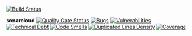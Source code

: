 [![Build Status](https://travis-ci.com/juanjoser105/Calculator.svg?branch=master)](https://travis-ci.com/juanjoser105/Calculator)

__sonarcloud__ [![Quality Gate Status](https://sonarcloud.io/api/project_badges/measure?project=juanjoser105_Calculator&metric=alert_status)](https://sonarcloud.io/dashboard?id=juanjoser105_Calculator)
[![Bugs](https://sonarcloud.io/api/project_badges/measure?project=juanjoser105_Calculator&metric=bugs)](https://sonarcloud.io/dashboard?id=juanjoser105_Calculator) 
[![Vulnerabilities](https://sonarcloud.io/api/project_badges/measure?project=juanjoser105_Calculator&metric=vulnerabilities)](https://sonarcloud.io/dashboard?id=juanjoser105_Calculator)
[![Technical Debt](https://sonarcloud.io/api/project_badges/measure?project=juanjoser105_Calculator&metric=sqale_debt_ratio)](https://sonarcloud.io/dashboard?id=juanjoser105_Calculator)
[![Code Smells](https://sonarcloud.io/api/project_badges/measure?project=juanjoser105_Calculator&metric=code_smells)](https://sonarcloud.io/dashboard?id=juanjoser105_Calculator)
[![Duplicated Lines Density](https://sonarcloud.io/api/project_badges/measure?project=juanjoser105_Calculator&metric=duplicated_lines_density)](https://sonarcloud.io/dashboard?id=juanjoser105_Calculator)
[![Coverage](https://sonarcloud.io/api/project_badges/measure?project=juanjoser105_Calculator&metric=coverage)](https://sonarcloud.io/dashboard?id=juanjoser105_Calculator)
